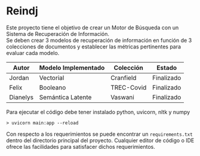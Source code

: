# Reindj
Este proyecto tiene el objetivo de crear un Motor de Búsqueda con un Sistema de Recuperación de Información.  
Se deben crear 3 modelos de recuperación de información en función de 3 colecciones de documentos y establecer las métricas pertinentes para evaluar cada modelo.  
  
| Autor    | Modelo Implementado | Colección   | Estado      | 
|----------|---------------------|-------------|-------------|
| Jordan   | Vectorial           | Cranfield   | Finalizado  |
| Felix    | Booleano            | TREC-Covid  | Finalizado  |
| Dianelys | Semántica Latente   | Vaswani     | Finalizado  |
                                      

Para ejecutar el código debe tener instalado python, uvicorn, nltk y numpy
```
> uvicorn main:app --reload
```
Con respecto a los requerimientos se puede encontrar un ```requirements.txt``` dentro del directorio principal del proyecto. Cualquier editor de código o IDE ofrece las facilidades para satisfacer dichos requerimientos.
